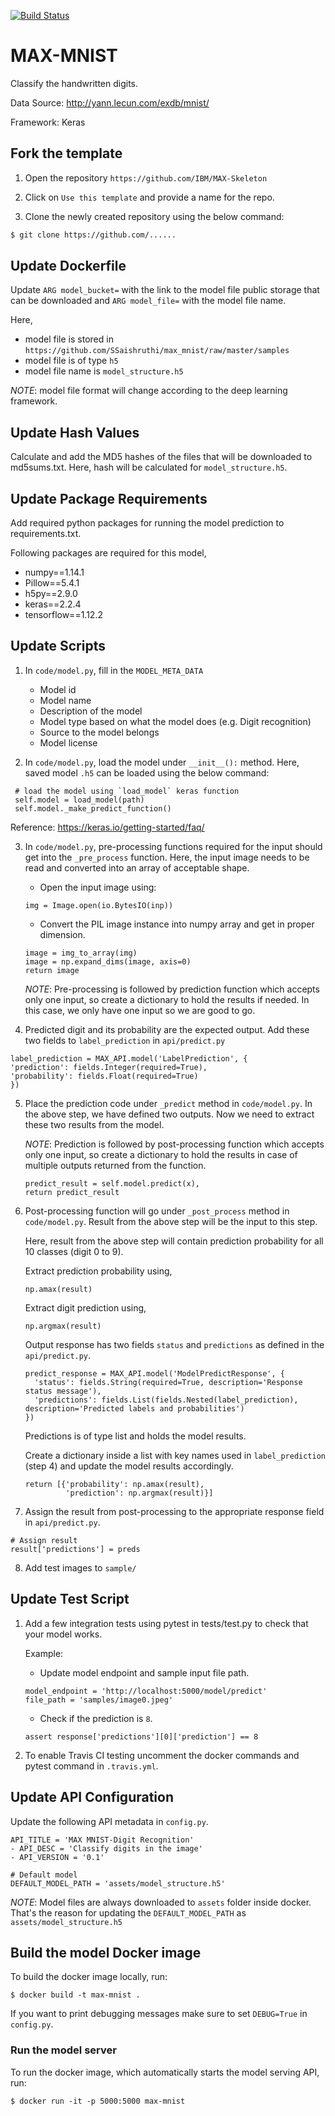 [![Build Status](https://travis-ci.org/SSaishruthi/max_mnist.svg?branch=master)](https://travis-ci.org/SSaishruthi/max_mnist)

# MAX-MNIST

Classify the handwritten digits. 

Data Source: http://yann.lecun.com/exdb/mnist/

Framework: Keras

## Fork the template

1. Open the repository `https://github.com/IBM/MAX-Skeleton`

2. Click on `Use this template` and provide a name for the repo.

3. Clone the newly created repository using the below command:

```bash
$ git clone https://github.com/......
```

## Update Dockerfile

Update `ARG model_bucket=` with the link to the model file public storage that can be downloaded and 
`ARG model_file=` with the model file name. 
   
Here, 
   - model file is stored in `https://github.com/SSaishruthi/max_mnist/raw/master/samples`
   - model file is of type `h5`
   - model file name is `model_structure.h5`
   
   _NOTE_: model file format will change according to the deep learning framework. 
   

## Update Hash Values

Calculate and add the MD5 hashes of the files that will be downloaded to md5sums.txt. Here, hash will be
calculated for `model_structure.h5`.

## Update Package Requirements

Add required python packages for running the model prediction to requirements.txt. 

Following packages are required for this model,
   - numpy==1.14.1
   - Pillow==5.4.1
   - h5py==2.9.0
   - keras==2.2.4
   - tensorflow==1.12.2
   
## Update Scripts

1. In `code/model.py`, fill in the `MODEL_META_DATA` 
       
     - Model id
     - Model name
     - Description of the model
     - Model type based on what the model does (e.g. Digit recognition)
     - Source to the model belongs
     - Model license
  
2. In `code/model.py`, load the model under `__init__():` method. 
  Here, saved model `.h5` can be loaded using the below command:
  
 ```
  # load the model using `load_model` keras function
  self.model = load_model(path)
  self.model._make_predict_function()
```

Reference:
https://keras.io/getting-started/faq/

3. In `code/model.py`, pre-processing functions required for the input should get into the `_pre_process` function.
  Here, the input image needs to be read and converted into an array of acceptable shape.
  
     - Open the input image using:
     ```
     img = Image.open(io.BytesIO(inp))
     ```
  
     - Convert the PIL image instance into numpy array and get in proper dimension.
     ```
     image = img_to_array(img)
     image = np.expand_dims(image, axis=0)
     return image
     ```
  
     _NOTE_: Pre-processing is followed by prediction function which accepts only one input, 
             so create a dictionary to hold the results if needed. In this case, we only have one input so we
             are good to go.
  
4. Predicted digit and its probability are the expected output. Add these two fields to `label_prediction` in `api/predict.py` 
  
 ```
 label_prediction = MAX_API.model('LabelPrediction', {
 'prediction': fields.Integer(required=True),
 'probability': fields.Float(required=True)
 })
 ```
 
5. Place the prediction code under `_predict` method in `code/model.py`.
   In the above step, we have defined two outputs. Now we need to extract these two results 
   from the model. 
  
   _NOTE_: Prediction is followed by post-processing function which accepts only one input, 
           so create a dictionary to hold the results in case of multiple outputs returned from the function.
  
   ```
   predict_result = self.model.predict(x),
   return predict_result
   ```
6. Post-processing function will go under `_post_process` method in `code/model.py`.
   Result from the above step will be the input to this step. 
  
   Here, result from the above step will contain prediction probability for all 10 classes (digit 0 to 9).
  
   Extract prediction probability using,
  
   ```
   np.amax(result)
   ```
  
   Extract digit prediction using,
  
   ```
   np.argmax(result)
   ```
  
   Output response has two fields `status` and `predictions` as defined in the `api/predict.py`. 
  
   ```
   predict_response = MAX_API.model('ModelPredictResponse', {
     'status': fields.String(required=True, description='Response status message'),
     'predictions': fields.List(fields.Nested(label_prediction), description='Predicted labels and probabilities')
   })
   ```
   Predictions is of type list and holds the model results.
  
   Create a dictionary inside a list with key names used in `label_prediction` (step 4) and update the
   model results accordingly.
  
   ```
   return [{'probability': np.amax(result),
            'prediction': np.argmax(result)}]
   ```

7. Assign the result from post-processing to the appropriate response field in `api/predict.py`.

  ```
  # Assign result
  result['predictions'] = preds
  ```

8. Add test images to `sample/`


## Update Test Script

1. Add a few integration tests using pytest in tests/test.py to check that your model works. 

   Example:

    - Update model endpoint and sample input file path.

    ```
    model_endpoint = 'http://localhost:5000/model/predict'
    file_path = 'samples/image0.jpeg'
    ```

    - Check if the prediction is `8`.

    ```
    assert response['predictions'][0]['prediction'] == 8
    ```

2. To enable Travis CI testing uncomment the docker commands and pytest command in `.travis.yml`.


## Update API Configuration

Update the following API metadata in `config.py`.

```
API_TITLE = 'MAX MNIST-Digit Recognition'
- API_DESC = 'Classify digits in the image'
- API_VERSION = '0.1'

# Default model
DEFAULT_MODEL_PATH = 'assets/model_structure.h5'
```

_NOTE_: Model files are always downloaded to `assets` folder inside docker. That's the reason for updating the
`DEFAULT_MODEL_PATH` as `assets/model_structure.h5`

## Build the model Docker image

To build the docker image locally, run:

```
$ docker build -t max-mnist .
```

If you want to print debugging messages make sure to set `DEBUG=True` in `config.py`.

### Run the model server

To run the docker image, which automatically starts the model serving API, run:

```
$ docker run -it -p 5000:5000 max-mnist
```
